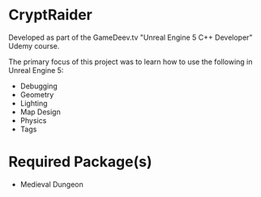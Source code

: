 # CryptRaider
Developed as part of the GameDeev.tv "Unreal Engine 5 C++ Developer" Udemy course.

The primary focus of this project was to learn how to use the following in Unreal Engine 5:
- Debugging
- Geometry
- Lighting
- Map Design
- Physics
- Tags

# Required Package(s)
- Medieval Dungeon
